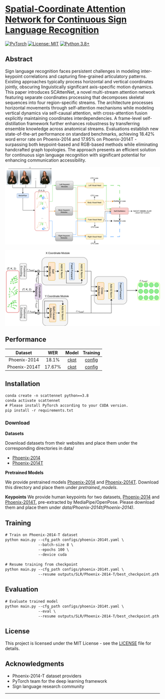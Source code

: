 # [Spatial-Coordinate Attention Network for Continuous Sign Language Recognition](https://github.com/tinh2044/SCAttenNet)

<a href="https://pytorch.org/get-started/locally/"><img alt="PyTorch" src="https://img.shields.io/badge/PyTorch-ee4c2c?logo=pytorch&logoColor=white"></a> [![License: MIT](https://img.shields.io/badge/License-MIT-yellow.svg)](https://opensource.org/licenses/MIT) [![Python 3.8+](https://img.shields.io/badge/python-3.8+-blue.svg)](https://www.python.org/downloads/release/python-380/)

## Abstract
Sign language recognition faces persistent challenges in modeling inter-keypoint correlations and capturing fine-grained articulatory patterns. Existing approaches typically process horizontal and vertical coordinates jointly, obscuring linguistically significant axis-specific motion dynamics. This paper introduces SCAttenNet, a novel multi-stream attention network featuring separate coordinates processing that decomposes skeletal sequences into four region-specific streams. The architecture processes horizontal movements through self-attention mechanisms while modeling vertical dynamics via self-causal attention, with cross-attention fusion explicitly maintaining coordinates interdependencies. A frame-level self-distillation framework further enhances robustness by transferring ensemble knowledge across anatomical streams. Evaluations establish new state-of-the-art performance on standard benchmarks, achieving 18.42\% word error rate on Phoenix-2014 and 17.95\% on Phoenix-2014T - surpassing both keypoint-based and RGB-based methods while eliminating handcrafted graph topologies. The approach presents an efficient solution for continuous sign language recognition with significant potential for enhancing communication accessibility.

<p align="center">
  <img src="images/arch.png" alt="SCAttenNet Architecture" width="800"/>
</p>

<p align="center">
  <img src="images/keypoints_module.png" alt="Coordinate Mapping & Keypoint Module" width="600"/>
</p>

## Performance

| Dataset | WER | Model | Training |
| :---: | :---: | :---: | :---: | 
| Phoenix-2014 | 18.1% | [ckpt](placeholder) | [config](configs/phoenix-2014_s2g.yaml) |
| Phoenix-2014T | 17.67% | [ckpt](placeholder) | [config](configs/phoenix-2014t_s2g.yaml) |
 

## Installation
```
conda create -n scattennet python==3.8
conda activate scattennet
# Please install PyTorch according to your CUDA version.
pip install -r requirements.txt
```

### Download

**Datasets**

Download datasets from their websites and place them under the corresponding directories in data/
* [Phoenix-2014](https://www-i6.informatik.rwth-aachen.de/~koller/RWTH-PHOENIX/)
* [Phoenix-2014T](https://www-i6.informatik.rwth-aachen.de/~koller/RWTH-PHOENIX-2014-T/)

**Pretrained Models**

We provide pretrained models [Phoenix-2014](placeholder) and [Phoenix-2014T](placeholder). Download this directory and place them under *pretrained_models*.

**Keypoints**
We provide human keypoints for two datasets, [Phoenix-2014](placeholder) and [Phoenix-2014T](placeholder), pre-extracted by MediaPipe/OpenPose. Please download them and place them under *data/Phoenix-2014t(Phoenix-2014)*.

## Training
```
# Train on Phoenix-2014-T dataset
python main.py --cfg_path configs/phoenix-2014t.yaml \
               --batch-size 8 \
               --epochs 100 \
               --device cuda

# Resume training from checkpoint
python main.py --cfg_path configs/phoenix-2014t.yaml \
               --resume outputs/SLR/Phoenix-2014-T/best_checkpoint.pth
```

## Evaluation
```
# Evaluate trained model
python main.py --cfg_path configs/phoenix-2014t.yaml \
               --eval \
               --resume outputs/SLR/Phoenix-2014-T/best_checkpoint.pth
```

<!-- ## Citations
```
@misc{SCAttenNet2024,
title = {SCAttenNet: Spatial-Coordinate Attention Network for Continuous Sign Language Recognition},
author = {Tinh Nguyen},
year = {2024},
url = {https://github.com/tinh2044/SCAttenNet},
}
``` -->

## License

This project is licensed under the MIT License - see the [LICENSE](LICENSE) file for details.

## Acknowledgments

- Phoenix-2014-T dataset providers
- PyTorch team for the deep learning framework
- Sign language research community

---
